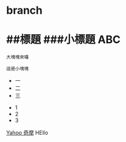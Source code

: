 # branch
##標題
###小標題
ABC
==============
```
大塊塊來囉
```

`
這是小塊塊
`

* 一
* 二
* 三

+ 1
+ 2
+ 3

[Yahoo 奇摩](http://tw.yahoo.com)
HEllo
